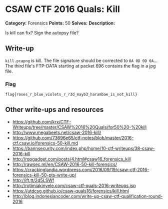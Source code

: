 # CSAW CTF 2016 Quals: Kill

**Category:** Forensics
**Points:** 50
**Solves:**
**Description:**

Is kill can fix? Sign the autopsy file?

## Write-up

`kill.pcapng` is kill. The file signature should be corrected to `0A 0D 0D 0A`... The third file's FTP-DATA starting at packet 696 contains the flag in a jpg file.

### Flag

`flag{roses_r_blue_violets_r_r3d_mayb3_harambae_is_not_kill}`

## Other write-ups and resources

* https://github.com/krx/CTF-Writeups/tree/master/CSAW%2016%20Quals/for50%20-%20kill
* http://www.megabeets.net/csaw-2016-kill/
* https://github.com/73696e65/ctf-notes/blob/master/2016-ctf.csaw.io/forensics-50-kill.md
* https://bannsecurity.com/index.php/home/10-ctf-writeups/38-csaw-2016-kill
* http://ropgadget.com/posts/4.html#csaw16_forensics_kill
* http://rawsec.ml/en/CSAW-2016-50-kill-forensics/
* https://crackinglandia.wordpress.com/2016/09/19/csaw-ctf-2016-forensics-kill-50-pts-write-up/
* http://ift.tt/2d5LSWf
* http://rotimiakinyele.com/csaw-ctf-quals-2016-writeups.jsp
* https://utdcsg.github.io/csaw-quals16/forensics/kill.html
* http://blog.indonesiancoder.com/write-up-csaw-ctf-qualification-round-2016
